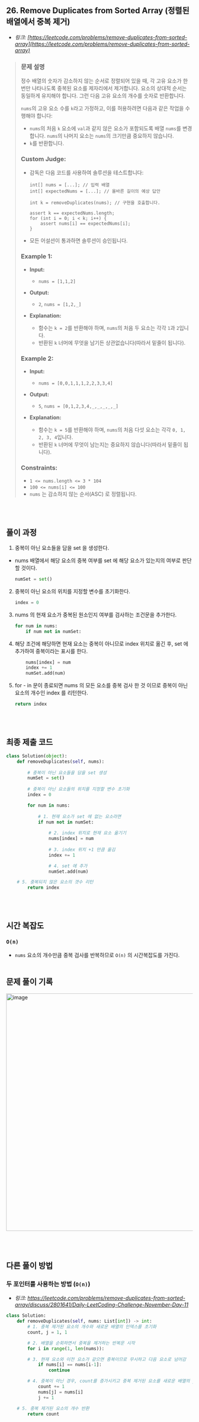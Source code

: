 ## 26. Remove Duplicates from Sorted Array (정렬된 배열에서 중복 제거)

- _링크: [https://leetcode.com/problems/remove-duplicates-from-sorted-array](https://leetcode.com/problems/remove-duplicates-from-sorted-array)_

> ### 문제 설명
> 
> 정수 배열의 숫자가 감소하지 않는 순서로 정렬되어 있을 때, 각 고유 요소가 한 번만 나타나도록 중복된 요소를 제자리에서 제거합니다. 요소의 상대적 순서는 동일하게 유지해야 합니다. 그런 다음 고유 요소의 개수를 숫자로 반환합니다.
>
> `nums`의 고유 요소 수를 `k`라고 가정하고, 이를 허용하려면 다음과 같은 작업을 수행해야 합니다:
> - `nums`의 처음 `k` 요소에 `val`과 같지 않은 요소가 포함되도록 배열 `nums`를 변경합니다. `nums`의 나머지 요소는 `nums`의 크기만큼 중요하지 않습니다.
> - `k`를 반환합니다.
> 
> ### **Custom Judge:**
> 
> - 감독은 다음 코드를 사용하여 솔루션을 테스트합니다:
>     ```
>     int[] nums = [...]; // 입력 배열
>     int[] expectedNums = [...]; // 올바른 길이의 예상 답안
>
>     int k = removeDuplicates(nums); // 구현을 호출합니다.
>
>     assert k == expectedNums.length;
>     for (int i = 0; i < k; i++) {
>         assert nums[i] == expectedNums[i];
>     }
>     ```
> - 모든 어설션이 통과하면 솔루션이 승인됩니다.
> 
> ### **Example 1:**
> 
> - **Input:**
>   - `nums = [1,1,2]`
>
> - **Output:**
>   - `2`, `nums = [1,2,_]`
>
> - **Explanation:**
>   - 함수는 `k = 2`를 반환해야 하며, `nums`의 처음 두 요소는 각각 `1`과 `2`입니다.
>   - 반환된 `k` 너머에 무엇을 남기든 상관없습니다(따라서 밑줄이 됩니다).
> 
> ### **Example 2:**
> 
> - **Input:**
>   - `nums = [0,0,1,1,1,2,2,3,3,4]`
> 
> - **Output:**
>   - `5`, `nums = [0,1,2,3,4,_,_,_,_,_]`
> 
> - **Explanation:**
>   - 함수는 `k = 5`를 반환해야 하며, `nums`의 처음 다섯 요소는 각각 `0, 1, 2, 3, 4`입니다.
>   - 반환된 `k` 너머에 무엇이 남는지는 중요하지 않습니다(따라서 밑줄이 됩니다).
> 
> ### **Constraints:**
>
> - `1 <= nums.length <= 3 * 104`
> - `100 <= nums[i] <= 100`
> - `nums` 는 감소하지 않는 순서(ASC) 로 정렬됩니다.
>
<br></br>

## 풀이 과정

1. 중복이 아닌 요소들을 담을 set 을 생성한다.
  - nums 배열에서 해당 요소의 중복 여부를 set 에 해당 요소가 있는지의 여부로 판단할 것이다.
    ```python
    numSet = set()
    ```
    
2. 중복이 아닌 요소의 위치를 지정할 변수를 초기화한다.   
    ```python
    index = 0
    ```

3. nums 의 현재 요소가 중복된 원소인지 여부를 검사하는 조건문을 추가한다.   
    ```python
    for num in nums:
        if num not in numSet:
    ```

4. 해당 조건에 해당하면 현재 요소는 중복이 아니므로 index 위치로 옮긴 후, set 에 추가하여 중복이라는 표시를 한다.   
    ```python
        nums[index] = num
        index += 1
        numSet.add(num)
    ```

5. for - in 문이 종료되면 nums 의 모든 요소를 중복 검사 한 것 이므로 중복이 아닌 요소의 개수인 index 를 리턴한다.
    ```python
    return index
    ```
<br></br>

## 최종 제출 코드
```python
class Solution(object):
    def removeDuplicates(self, nums):
        
        # 중복이 아닌 요소들을 담을 set 생성
        numSet = set()
        
        # 중복이 아닌 요소들의 위치를 지정할 변수 초기화
        index = 0

        for num in nums:
            
            # 1. 현재 요소가 set 에 없는 요소라면
            if num not in numSet:
                
                # 2. index 위치로 현재 요소 옮기기
                nums[index] = num
                
                # 3. index 위치 +1 만큼 옮김
                index += 1

                # 4. set 에 추가
                numSet.add(num)

	# 5. 중복되지 않은 요소의 갯수 리턴
        return index
```
<br></br>

## 시간 복잡도

### `O(n)`
- `nums` 요소의 개수만큼 중복 검사를 반복하므로 `O(n)` 의 시간복잡도를 가진다.
<br></br>


## 문제 풀이 기록

<img width="639" alt="image" src="https://github.com/hcgo97/leetcode/assets/72455719/11a50114-1962-47da-83a6-9c98aebe6127">

<br></br>

## 다른 풀이 방법

### 두 포인터를 사용하는 방법 (`O(n)`)
- _*링크:* https://leetcode.com/problems/remove-duplicates-from-sorted-array/discuss/2801641/Daily-LeetCoding-Challenge-November-Day-11_

```python
class Solution:
    def removeDuplicates(self, nums: List[int]) -> int:
        # 1. 중복 제거된 요소의 개수와 새로운 배열의 인덱스를 초기화
        count, j = 1, 1

        # 2. 배열을 순회하면서 중복을 제거하는 반복문 시작
        for i in range(1, len(nums)):

	    # 3. 현재 요소와 이전 요소가 같으면 중복이므로 무시하고 다음 요소로 넘어감
            if nums[i] == nums[i-1]:
                continue

	    # 4. 중복이 아닌 경우, count를 증가시키고 중복 제거된 요소를 새로운 배열의 j 위치에 저장
            count += 1
            nums[j] = nums[i]
            j += 1

	# 5. 중복 제거된 요소의 개수 반환
        return count
```
